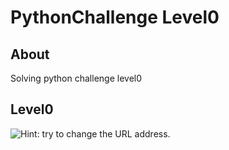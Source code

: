 # PythonChallenge Level0

## About
Solving python challenge level0

## Level0 
![](https://github.com/0strich/python_challenge/tree/master/solve/level0/calc.jpg 'Hint: try to change the URL
address.')

